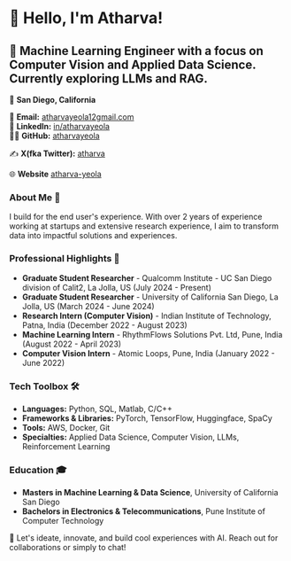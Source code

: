 # 👋 Hello, I'm Atharva!

## 🚀 Machine Learning Engineer with a focus on Computer Vision and Applied Data Science. Currently exploring LLMs and RAG.

📍 **San Diego, California**  

📧 **Email:** [atharvayeola12gmail.com](mailto:atharvayeola12@gmail.com)  
🔗 **LinkedIn:** [in/atharvayeola](https://linkedin.com/in/atharvayeola)  
👨‍💻 **GitHub:** [atharvayeola](https://github.com/atharvayeola)

✍️ **X(fka Twitter):** [atharva](https://x.com/atharva0012)

🌐 **Website** [atharva-yeola](https://atharva-yeola.netlify.app/)

### About Me 📎
I build for the end user's experience. With over 2 years of experience working at startups and extensive research experience, I aim to transform data into impactful solutions and experiences.


### Professional Highlights 🌟
- **Graduate Student Researcher** - Qualcomm Institute - UC San Diego division of Calit2, La Jolla, US (July 2024 - Present)
- **Graduate Student Researcher** - University of California San Diego, La Jolla, US (March 2024 - June 2024)
- **Research Intern (Computer Vision)** - Indian Institute of Technology, Patna, India (December 2022 - August 2023)
- **Machine Learning Intern** - RhythmFlows Solutions Pvt. Ltd, Pune, India (August 2022 - April 2023)
- **Computer Vision Intern** - Atomic Loops, Pune, India (January 2022 - June 2022)


### Tech Toolbox 🛠️
- **Languages:** Python, SQL, Matlab, C/C++
- **Frameworks & Libraries:** PyTorch, TensorFlow, Huggingface, SpaCy
- **Tools:** AWS, Docker, Git
- **Specialties:** Applied Data Science, Computer Vision, LLMs, Reinforcement Learning

### Education 🎓
- **Masters in Machine Learning & Data Science**, University of California San Diego
- **Bachelors in Electronics & Telecommunications**, Pune Institute of Computer Technology


🔗 Let's ideate, innovate, and build cool experiences with AI. Reach out for collaborations or simply to chat!

